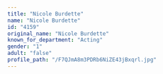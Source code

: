 ```yaml
---
title: "Nicole Burdette"
name: "Nicole Burdette"
id: "4159"
original_name: "Nicole Burdette"
known_for_department: "Acting"
gender: "1"
adult: "false"
profile_path: "/F7QJmA8m3PDRb6NiZE43jBxqrl.jpg"
---
```

